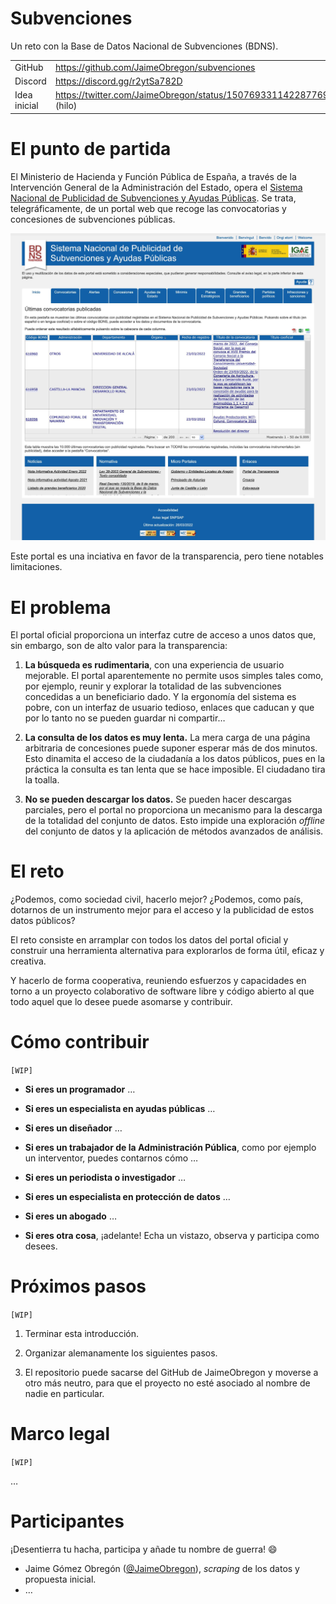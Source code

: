 # Subvenciones

Un reto con la Base de Datos Nacional de Subvenciones (BDNS).

|              |                                                                    |
| ------------ | ------------------------------------------------------------------ |
| GitHub       | https://github.com/JaimeObregon/subvenciones                       |
| Discord      | https://discord.gg/r2ytSa782D                                      |
| Idea inicial | https://twitter.com/JaimeObregon/status/1507693311422877697 (hilo) |

# El punto de partida

El Ministerio de Hacienda y Función Pública de España, a través de la Intervención General de la Administración del Estado, opera el [Sistema Nacional de Publicidad de Subvenciones y Ayudas Públicas](https://www.infosubvenciones.es). Se trata, telegráficamente, de un portal web que recoge las convocatorias y concesiones de subvenciones públicas.

![Portada del portal oficial](docs/assets/infosubvenciones-home.jpg)

Este portal es una inciativa en favor de la transparencia, pero tiene notables limitaciones.

# El problema

El portal oficial proporciona un interfaz cutre de acceso a unos datos que, sin embargo, son de alto valor para la transparencia:

1. **La búsqueda es rudimentaria**, con una experiencia de usuario mejorable. El portal aparentemente no permite usos simples tales como, por ejemplo, reunir y explorar la totalidad de las subvenciones concedidas a un beneficiario dado. Y la ergonomía del sistema es pobre, con un interfaz de usuario tedioso, enlaces que caducan y que por lo tanto no se pueden guardar ni compartir…

1. **La consulta de los datos es muy lenta.** La mera carga de una página arbitraria de concesiones puede suponer esperar más de dos minutos. Esto dinamita el acceso de la ciudadanía a los datos públicos, pues en la práctica la consulta es tan lenta que se hace imposible. El ciudadano tira la toalla.

1. **No se pueden descargar los datos.** Se pueden hacer descargas parciales, pero el portal no proporciona un mecanismo para la descarga de la totalidad del conjunto de datos. Esto impide una exploración _offline_ del conjunto de datos y la aplicación de métodos avanzados de análisis.

# El reto

¿Podemos, como sociedad civil, hacerlo mejor? ¿Podemos, como país, dotarnos de un instrumento mejor para el acceso y la publicidad de estos datos públicos?

El reto consiste en arramplar con todos los datos del portal oficial y construir una herramienta alternativa para explorarlos de forma útil, eficaz y creativa.

Y hacerlo de forma cooperativa, reuniendo esfuerzos y capacidades en torno a un proyecto colaborativo de software libre y código abierto al que todo aquel que lo desee puede asomarse y contribuir.

# Cómo contribuir

`[WIP]`

- **Si eres un programador** …

- **Si eres un especialista en ayudas públicas** …

- **Si eres un diseñador** …

- **Si eres un trabajador de la Administración Pública**, como por ejemplo un interventor, puedes contarnos cómo …

- **Si eres un periodista o investigador** …

- **Si eres un especialista en protección de datos** …

- **Si eres un abogado** …

- **Si eres otra cosa**, ¡adelante! Echa un vistazo, observa y participa como desees.

# Próximos pasos

`[WIP]`

1. Terminar esta introducción.

1. Organizar alemanamente los siguientes pasos.

1. El repositorio puede sacarse del GitHub de JaimeObregon y moverse a otro más neutro, para que el proyecto no esté asociado al nombre de nadie en particular.

# Marco legal

`[WIP]`

…

# Participantes

¡Desentierra tu hacha, participa y añade tu nombre de guerra! 😄

- Jaime Gómez Obregón ([@JaimeObregon](https://twitter.com/jaimeobregon)), _scraping_ de los datos y propuesta inicial.
- …
